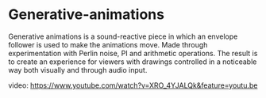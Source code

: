# Generative-animations

Generative animations is a sound-reactive piece in which an envelope follower is used to make the animations move. Made through experimentation with Perlin noise, PI and arithmetic operations. The result is to create an experience for viewers with drawings controlled in a noticeable way both visually and through audio input.

video: https://www.youtube.com/watch?v=XRO_4YJALQk&feature=youtu.be
